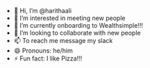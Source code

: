 - 👋 Hi, I’m @harithaali
- 👀 I’m interested in meeting new people
- 🌱 I’m currently onboarding to Wealthsimple!!!  
- 💞️ I’m looking to collaborate with new people
- 📫 To reach me message my slack  
- 😄 Pronouns: he/him
- ⚡ Fun fact: I like Pizza!!!

<!---
harithaali/harithaali is a ✨ special ✨ repository because its `README.md` (this file) appears on your GitHub profile.
You can click the Preview link to take a look at your changes.
--->
